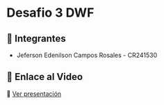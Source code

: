# Desafio 3 DWF

## 📌 Integrantes
- Jeferson Edenilson Campos Rosales - CR241530

## 📌 Enlace al Video
🎥 [Ver presentación](https://youtu.be/dEnsGtRq_n4)



